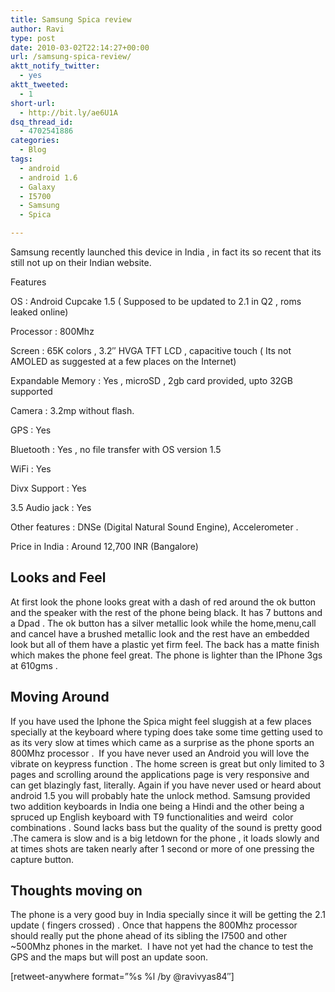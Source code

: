 ```yaml
---
title: Samsung Spica review
author: Ravi
type: post
date: 2010-03-02T22:14:27+00:00
url: /samsung-spica-review/
aktt_notify_twitter:
  - yes
aktt_tweeted:
  - 1
short-url:
  - http://bit.ly/ae6U1A
dsq_thread_id:
  - 4702541886
categories:
  - Blog
tags:
  - android
  - android 1.6
  - Galaxy
  - I5700
  - Samsung
  - Spica

---
```

Samsung recently launched this device in India , in fact its so recent that its still not up on their Indian website.

Features

OS : Android Cupcake 1.5 ( Supposed to be updated to 2.1 in Q2 , roms leaked online)

Processor : 800Mhz

Screen : 65K colors , 3.2&#8243; HVGA TFT LCD , capacitive touch ( Its not AMOLED as suggested at a few places on the Internet)

Expandable Memory : Yes , microSD , 2gb card provided, upto 32GB supported

Camera : 3.2mp without flash.

GPS : Yes

Bluetooth : Yes , no file transfer with OS version 1.5

WiFi : Yes

Divx Support : Yes

3.5 Audio jack : Yes

Other features : DNSe (Digital Natural Sound Engine), Accelerometer .

Price in India : Around 12,700 INR (Bangalore)

## Looks and Feel

At first look the phone looks great with a dash of red around the ok button and the speaker with the rest of the phone being black. It has 7 buttons and a Dpad . The ok button has a silver metallic look while the home,menu,call and cancel have a brushed metallic look and the rest have an embedded look but all of them have a plastic yet firm feel. The back has a matte finish which makes the phone feel great. The phone is lighter than the IPhone 3gs at 610gms .

## Moving Around

If you have used the Iphone the Spica might feel sluggish at a few places specially at the keyboard where typing does take some time getting used to as its very slow at times which came as a surprise as the phone sports an 800Mhz processor .  If you have never used an Android you will love the vibrate on keypress function . The home screen is great but only limited to 3 pages and scrolling around the applications page is very responsive and can get blazingly fast, literally. Again if you have never used or heard about android 1.5 you will probably hate the unlock method. Samsung provided two addition keyboards in India one being a Hindi and the other being a spruced up English keyboard with T9 functionalities and weird  color combinations . Sound lacks bass but the quality of the sound is pretty good .The camera is slow and is a big letdown for the phone , it loads slowly and at times shots are taken nearly after 1 second or more of one pressing the capture button.

## Thoughts moving on

The phone is a very good buy in India specially since it will be getting the 2.1 update ( fingers crossed) . Once that happens the 800Mhz processor should really put the phone ahead of its sibling the I7500 and other ~500Mhz phones in the market.  I have not yet had the chance to test the GPS and the maps but will post an update soon.

[retweet-anywhere format=&#8221;%s %l /by @ravivyas84&#8243;]